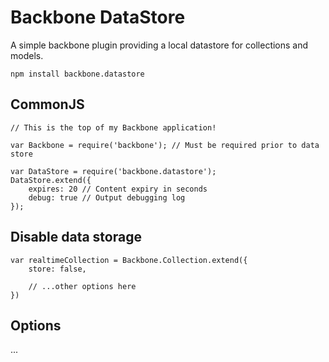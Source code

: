 # Backbone DataStore

A simple backbone plugin providing a local datastore for collections and models.

```npm install backbone.datastore```

## CommonJS

```
// This is the top of my Backbone application!

var Backbone = require('backbone'); // Must be required prior to data store

var DataStore = require('backbone.datastore');
DataStore.extend({
	expires: 20 // Content expiry in seconds
	debug: true // Output debugging log
});
```

## Disable data storage

```
var realtimeCollection = Backbone.Collection.extend({
	store: false,

	// ...other options here
})
```

## Options

...